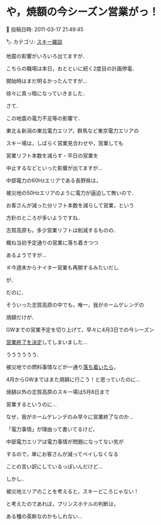 # や，焼額の今シーズン営業がっ！

📅 投稿日時: 2011-03-17 21:49:45

🏷️ カテゴリ: [スキー雑談](c1f9d2cb7478308da16419928ea3945e9.md)

地震の影響がいろいろ出てますが．





こちらの職場は本日，おとといに続く2度目の計画停電．


開始時はまだ明るかったんですが…


徐々に真っ暗になっていきました．





さて．


この地震の電力不足等の影響で．





東北＆新潟の東北電力エリア，群馬など東京電力エリアの


スキー場は，しばらく営業見合わせや，営業しても


営業リフト本数を減らす・平日の営業を


中止するなどといった影響が出てますが…





中部電力の60Hzエリアである長野県は，


被災地の50Hzエリアのように電力が逼迫して無いので．


お客さんが減った分リフト本数を減らして営業，という


方針のところが多いようですね．





志賀高原も，多少営業リフトは削減するものの．


概ね当初予定通りの営業に落ち着きつつ


あるようですが…


＃今週末からナイター営業も再開するみたいだし





が．


だのに．


そういった志賀高原の中でも，唯一，我がホームゲレンデの


焼額だけが．


GWまでの営業予定を切り上げて，早々に4月3日での今シーズン


[営業終了を決定](http://ski.princehotels.co.jp/shiga/newarrival_mod2.php?index=1553)してしまいました…





うううううう．


被災地での燃料事情などが一通り[落ち着いたら](e9dbde3798ccb59d6632ed28f8afcda9b.md)，


4月からGWまではまた焼額に行こう！と思っていたのに…


焼額以外の志賀高原のスキー場は5月8日まで


営業するというのに…


なぜ，我がホームゲレンデのみ早々に営業終了なのか…





「電力事情」が理由って書いてるけど，


中部電力エリアは電力事情が問題になってない気が


するので，単にお客さんが減ってペイしなくなる


ことの言い訳にしているっぽいんだけど…





しかし．


被災地エリアのことを考えると，スキーどころじゃない！


と考えたのであれば，プリンスホテルの判断は，


ある種の英断なのかもしれない…
